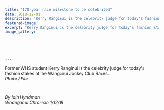 ```yaml
---
title: "170-year race milestone to be celebrated"
date: 2018-12-01
description: "Kerry Ranginui is the celebrity judge for today's fashion stakes at the Wanganui Jockey Club Races."
featured-image: 
excerpt: "Kerry Ranginui is the celebrity judge for today's fashion stakes at the Wanganui Jockey Club Races."
image_gallery:
	
	
	
	
	
---
```


<p>Former WHS student Kerry Ranginui is the celebrity judge for today's fashion stakes at the Wanganui Jockey Club Races.<br /><em>Photo / File<br /><br /></em></p>
<p><img src="/uploads/5c05c219ff2a7c39a8000f2f/kerry-ranginui-photo--writing-chron-1-dec.PNG" alt="" /></p>
<p><em>By Iain Hyndman</em><br /><em>Whanganui Chronicle 1/12/18</em></p>

